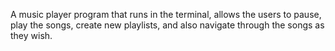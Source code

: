 A music player program that runs in the terminal, allows the users to pause, play the songs, create new playlists, and also navigate through the songs as they wish.
